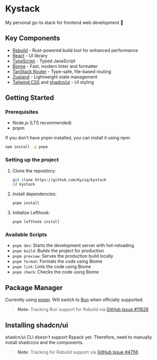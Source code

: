 # Kystack

My personal go-to stack for frontend web development 🫡

## Key Components

- [Rsbuild](https://rsbuild.dev/) - Rust-powered build tool for enhanced performance
- [React](https://reactjs.org/) - UI library
- [TypeScript](https://www.typescriptlang.org/) - Typed JavaScript
- [Biome](https://biomejs.dev/) - Fast, modern linter and formatter
- [TanStack Router](https://tanstack.com/router/latest) - Type-safe, file-based routing
- [Zustand](https://zustand-demo.pmnd.rs/) - Lightweight state management
- [Tailwind CSS](https://tailwindcss.com/) and [shadcn/ui](https://ui.shadcn.com/) - UI styling

## Getting Started

### Prerequisites

- Node.js (LTS recommended)
- pnpm

If you don't have pnpm installed, you can install it using npm:

```bash
npm install -g pnpm
```

### Setting up the project

1. Clone the repository:

   ```bash
   git clone https://github.com/Kyziq/kystack
   cd kystack
   ```
2. Install dependencies:

   ```bash
   pnpm install
   ```
3. Initialize Lefthook:

   ```bash
   pnpm lefthook install
   ```

### Available Scripts

- `pnpm dev`: Starts the development server with hot-reloading
- `pnpm build`: Builds the project for production
- `pnpm preview`: Serves the production build locally
- `pnpm format`: Formats the code using Biome
- `pnpm lint`: Lints the code using Biome
- `pnpm check`: Checks the code using Biome

## Package Manager

Currently using [pnpm](https://pnpm.io/). Will switch to [Bun](https://bun.sh/) when officially supported.

> **Note:** Tracking Bun support for Rsbuild via [GitHub Issue #11628](https://github.com/oven-sh/bun/issues/11628)

## Installing shadcn/ui

shadcn/ui CLI doesn't support Rspack yet. Therefore, need to manually install shadcn/ui and the components.

> **Note:** Tracking for Rsbuild support via [GitHub Issue #4756](https://github.com/shadcn-ui/ui/issues/4756)
